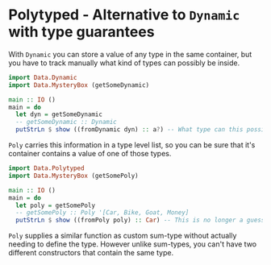 # Polytyped - Alternative to `Dynamic` with type guarantees

With `Dynamic` you can store a value of any type in the same container,
but you have to track manually what kind of types can possibly be inside.

```hs
import Data.Dynamic
import Data.MysteryBox (getSomeDynamic)

main :: IO ()
main = do
  let dyn = getSomeDynamic
  -- getSomeDynamic :: Dynamic
  putStrLn $ show ((fromDynamic dyn) :: a?) -- What type can this possibly be?
```

`Poly` carries this information in a type level list, so you can be sure that
it's container contains a value of one of those types.

```hs
import Data.Polytyped
import Data.MysteryBox (getSomePoly)

main :: IO ()
main = do
  let poly = getSomePoly
  -- getSomePoly :: Poly '[Car, Bike, Goat, Money]
  putStrLn $ show ((fromPoly poly) :: Car) -- This is no longer a guesswork.
```

`Poly` supplies a similar function as custom sum-type without actually needing to define
the type. However unlike sum-types, you can't have two different constructors that contain
the same type.
